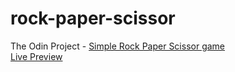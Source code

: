 # rock-paper-scissor

The Odin Project - <a href="https://www.theodinproject.com/lessons/foundations-rock-paper-scissors" target="_blank">Simple Rock Paper Scissor game</a>
<br/>
<a href="https://e-bold.github.io/rock-paper-scissor/" target="_blank">Live Preview</a>